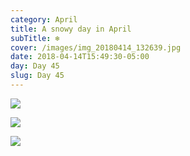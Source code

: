 ```yaml
---
category: April
title: A snowy day in April
subTitle: ❄️
cover: /images/img_20180414_132639.jpg
date: 2018-04-14T15:49:30-05:00
day: Day 45
slug: Day 45
---
```

![](/images/img_20180414_132639.jpg)

![](/images/img_20180414_135417.jpg)

![](/images/img_20180414_173153.jpg)


